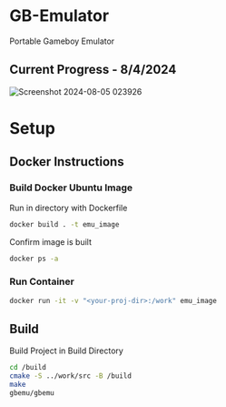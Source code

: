 # GB-Emulator

Portable Gameboy Emulator

## Current Progress - 8/4/2024

![Screenshot 2024-08-05 023926](https://github.com/user-attachments/assets/08ff2b84-1ae5-4058-a48c-179aef9ccb41)

# Setup

## Docker Instructions

### Build Docker Ubuntu Image

Run in directory with Dockerfile

```bash
docker build . -t emu_image
```

Confirm image is built

```bash
docker ps -a
```

### Run Container

```bash
docker run -it -v "<your-proj-dir>:/work" emu_image
```

## Build

Build Project in Build Directory

```bash
cd /build
cmake -S ../work/src -B /build
make
gbemu/gbemu
```
